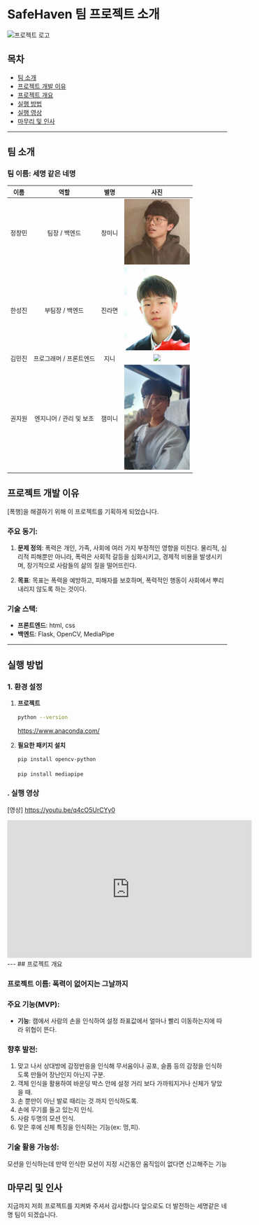# SafeHaven 팀 프로젝트 소개
 
<img src="https://github.com/user-attachments/assets/9c50e0d2-adb6-4cb4-9805-d8b81fac070f" alt="프로젝트 로고" width="300" height="auto" />

## 목차
- [팀 소개](#팀-소개)
- [프로젝트 개발 이유](#프로젝트-개발-이유)
- [프로젝트 개요](#프로젝트-개요)
- [실행 방법](#실행-방법)
- [실행 영상](#실행-영상)
- [마무리 및 인사](#마무리-및-인사)

---
## 팀 소개

### 팀 이름: **세명 같은 네명**

| 이름   | 역할                   | 별명    | 사진                                                                 |
|--------|------------------------|---------|----------------------------------------------------------------------|
| <div style="text-align: center;">정창민</div> | <div style="text-align: center;">팀장 / 백엔드</div> | <div style="text-align: center;">창미니</div>  | <div style="text-align: center;"><img src="m6hfgq.jpg" width="150" height="auto" /></div>                   |
| <div style="text-align: center;">한성진</div> | <div style="text-align: center;">부팀장 / 백엔드</div> | <div style="text-align: center;">진라면</div>  | <div style="text-align: center;"><img src="crop_Screenshot_20200324-203647_KakaoTalk.jpg" width="150" height="auto" /></div> |
| <div style="text-align: center;">김민진</div> | <div style="text-align: center;">프로그래머 / 프론트엔드</div> | <div style="text-align: center;">지니</div>    | <div style="text-align: center;"><img src="https://github.com/user-attachments/assets/654737eb-956b-42ac-b2a4-9f4d390cf545" width="150" height="auto" /></div> |
| <div style="text-align: center;">권지원</div> | <div style="text-align: center;">엔지니어 / 관리 및 보조</div> | <div style="text-align: center;">잼미니</div>  | <div style="text-align: center;"><img src="Screenshot_20241221_145741_Gallery.jpg" width="150" height="auto" /></div>  |

## 프로젝트 개발 이유

[폭행]을 해결하기 위해 이 프로젝트를 기획하게 되었습니다. 

### 주요 동기:
1. **문제 정의**: 폭력은 개인, 가족, 사회에 여러 가지 부정적인 영향을 미친다. 물리적, 심리적 피해뿐만 아니라, 폭력은 사회적 갈등을 심화시키고, 경제적 비용을 발생시키며, 장기적으로 사람들의 삶의 질을 떨어뜨린다.

2. **목표**: 목표는 폭력을 예방하고, 피해자를 보호하며, 폭력적인 행동이 사회에서 뿌리내리지 않도록 하는 것이다.

### 기술 스택:
- **프론트엔드**: html, css
- **백엔드**: Flask, OpenCV, MediaPipe
---

## 실행 방법

### 1. 환경 설정
1. **프로젝트**
   ```bash
   python --version
   ```
   https://www.anaconda.com/

2. **필요한 패키지 설치**
   ```bash
   pip install opencv-python
   
   pip install mediapipe
   ```
### . 실행 영상
[영상]
https://youtu.be/q4cO5UrCYy0
<iframe width="560" height="315" src="https://www.youtube.com/embed/q4cO5UrCYy0?si=cFl9eyN-maTr_jAy" title="YouTube video player" frameborder="0" allow="accelerometer; autoplay; clipboard-write; encrypted-media; gyroscope; picture-in-picture; web-share" referrerpolicy="strict-origin-when-cross-origin" allowfullscreen></iframe>
---
## 프로젝트 개요

### 프로젝트 이름: **폭력이 없어지는 그날까지**

### 주요 기능(MVP):
- **기능**: 캠에서 사람의 손을 인식하여 설정 좌표값에서 얼마나 빨리 이동하는지에 따라 위협이 뜬다.

### 향후 발전:
  1. 맞고 나서 상대방에 감정반응을 인식해 무서움이나 공포, 슬픔 등의 감정을 인식하도록 만들어 장난인지 아닌지 구분.
  2. 객체 인식을 활용하여 바운딩 박스 안에 설정 거리 보다 가까워지거나 신체가 닿았을 때.
  3. 손 뿐만이 아닌 발로 때리는 것 까지 인식하도록.
  4. 손에 무기를 들고 있는지 인식.
  5. 사람 두명의 모션 인식.
  6. 맞은 후에 신체 특징을 인식하는 기능(ex: 멍,피).

### 기술 활용 가능성:
모션을 인식하는데 만약 인식한 모션이 지정 시간동안 움직임이 없다면 신고해주는 기능

## 마무리 및 인사
지금까지 저희 프로젝트를 지켜봐 주셔서 감사합니다 앞으로도 더 발전하는 세명같은 네명 팀이 되겠습니다.
